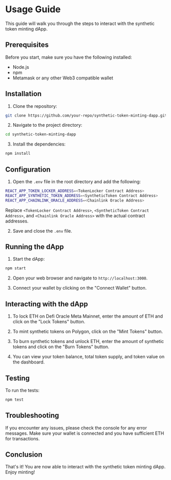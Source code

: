 # Usage Guide

This guide will walk you through the steps to interact with the synthetic token minting dApp.

## Prerequisites

Before you start, make sure you have the following installed:

- Node.js
- npm
- Metamask or any other Web3 compatible wallet

## Installation

1. Clone the repository:

```bash
git clone https://github.com/your-repo/synthetic-token-minting-dapp.git
```

2. Navigate to the project directory:

```bash
cd synthetic-token-minting-dapp
```

3. Install the dependencies:

```bash
npm install
```

## Configuration

1. Open the `.env` file in the root directory and add the following:

```bash
REACT_APP_TOKEN_LOCKER_ADDRESS=<TokenLocker Contract Address>
REACT_APP_SYNTHETIC_TOKEN_ADDRESS=<SyntheticToken Contract Address>
REACT_APP_CHAINLINK_ORACLE_ADDRESS=<Chainlink Oracle Address>
```

Replace `<TokenLocker Contract Address>`, `<SyntheticToken Contract Address>`, and `<Chainlink Oracle Address>` with the actual contract addresses.

2. Save and close the `.env` file.

## Running the dApp

1. Start the dApp:

```bash
npm start
```

2. Open your web browser and navigate to `http://localhost:3000`.

3. Connect your wallet by clicking on the "Connect Wallet" button.

## Interacting with the dApp

1. To lock ETH on Defi Oracle Meta Mainnet, enter the amount of ETH and click on the "Lock Tokens" button.

2. To mint synthetic tokens on Polygon, click on the "Mint Tokens" button.

3. To burn synthetic tokens and unlock ETH, enter the amount of synthetic tokens and click on the "Burn Tokens" button.

4. You can view your token balance, total token supply, and token value on the dashboard.

## Testing

To run the tests:

```bash
npm test
```

## Troubleshooting

If you encounter any issues, please check the console for any error messages. Make sure your wallet is connected and you have sufficient ETH for transactions.

## Conclusion

That's it! You are now able to interact with the synthetic token minting dApp. Enjoy minting!